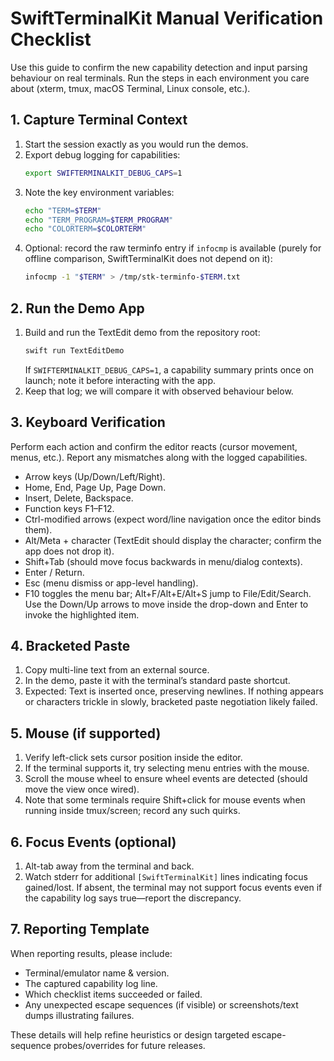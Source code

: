 # SwiftTerminalKit Manual Verification Checklist

Use this guide to confirm the new capability detection and input parsing behaviour on real terminals. Run the steps in each environment you care about (xterm, tmux, macOS Terminal, Linux console, etc.).

## 1. Capture Terminal Context

1. Start the session exactly as you would run the demos.
2. Export debug logging for capabilities:
   ```sh
   export SWIFTERMINALKIT_DEBUG_CAPS=1
   ```
3. Note the key environment variables:
   ```sh
   echo "TERM=$TERM"
   echo "TERM_PROGRAM=$TERM_PROGRAM"
   echo "COLORTERM=$COLORTERM"
   ```
4. Optional: record the raw terminfo entry if `infocmp` is available (purely for offline comparison, SwiftTerminalKit does not depend on it):
   ```sh
   infocmp -1 "$TERM" > /tmp/stk-terminfo-$TERM.txt
   ```

## 2. Run the Demo App

1. Build and run the TextEdit demo from the repository root:
   ```sh
   swift run TextEditDemo
   ```
   If `SWIFTERMINALKIT_DEBUG_CAPS=1`, a capability summary prints once on launch; note it before interacting with the app.
2. Keep that log; we will compare it with observed behaviour below.

## 3. Keyboard Verification

Perform each action and confirm the editor reacts (cursor movement, menus, etc.). Report any mismatches along with the logged capabilities.

- Arrow keys (Up/Down/Left/Right).
- Home, End, Page Up, Page Down.
- Insert, Delete, Backspace.
- Function keys F1–F12.
- Ctrl-modified arrows (expect word/line navigation once the editor binds them).
- Alt/Meta + character (TextEdit should display the character; confirm the app does not drop it).
- Shift+Tab (should move focus backwards in menu/dialog contexts).
- Enter / Return.
- Esc (menu dismiss or app-level handling).
- F10 toggles the menu bar; Alt+F/Alt+E/Alt+S jump to File/Edit/Search. Use the Down/Up arrows to move inside the drop-down and Enter to invoke the highlighted item.

## 4. Bracketed Paste

1. Copy multi-line text from an external source.
2. In the demo, paste it with the terminal’s standard paste shortcut.
3. Expected: Text is inserted once, preserving newlines. If nothing appears or characters trickle in slowly, bracketed paste negotiation likely failed.

## 5. Mouse (if supported)

1. Verify left-click sets cursor position inside the editor.
2. If the terminal supports it, try selecting menu entries with the mouse.
3. Scroll the mouse wheel to ensure wheel events are detected (should move the view once wired).
4. Note that some terminals require Shift+click for mouse events when running inside tmux/screen; record any such quirks.

## 6. Focus Events (optional)

1. Alt-tab away from the terminal and back.
2. Watch stderr for additional `[SwiftTerminalKit]` lines indicating focus gained/lost. If absent, the terminal may not support focus events even if the capability log says true—report the discrepancy.

## 7. Reporting Template

When reporting results, please include:

- Terminal/emulator name & version.
- The captured capability log line.
- Which checklist items succeeded or failed.
- Any unexpected escape sequences (if visible) or screenshots/text dumps illustrating failures.

These details will help refine heuristics or design targeted escape-sequence probes/overrides for future releases.

